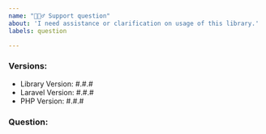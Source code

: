 ```yaml
---
name: "🙋🏼‍♂️ Support question"
about: 'I need assistance or clarification on usage of this library.'
labels: question

---
```


### Versions:
- Library Version: #.#.#
- Laravel Version: #.#.# <!-- remove if not applicable -->
- PHP Version: #.#.#

### Question:
